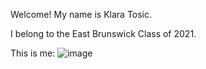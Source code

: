 Welcome! My name is Klara Tosic.

I belong to the East Brunswick Class of 2021.

This is me:
![image](https://user-images.githubusercontent.com/66571215/83980473-2e3d4a80-a8e4-11ea-8821-302d747872d6.png)


